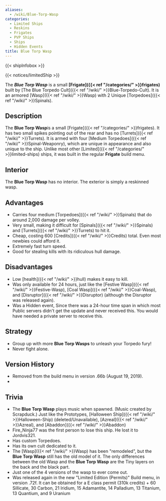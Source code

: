 ```yaml
---
aliases:
  - /wiki/Blue-Torp-Wasp
categories:
  - Limited Ships
  - Reskins
  - Frigates
  - PVP Ships
  - Ships
  - Hidden Events
title: Blue Torp Wasp
---
```


{{< shipInfobox >}}

{{< notices/limitedShip >}}

The **_Blue Torp Wasp_** is a small **[Frigate]({{< ref "/categories/" >}}frigates)** built by [The Blue Torpedo Cult]({{< ref "/wiki/" >}}Blue-Torpedo-Cult). It is an armored [Wasp]({{< ref "/wiki/" >}}Wasp) with 2 Unique [Torpedoes]({{< ref "/wiki/" >}}Spinals).

## Description

The **Blue Torp Wasp**is a small [Frigate]({{< ref "/categories/" >}}frigates). It has two small spikes pointing out of the rear and has no [Turrets]({{< ref "/wiki/" >}}Turrets). It is armed with four [Medium Torpedoes]({{< ref "/wiki/" >}}Spinal-Weaponry), which are unique in appearance and also unique to the ship. Unlike most other [Limited]({{< ref "/categories/" >}}limited-ships) ships, it was built in the regular **Frigate** build menu.

## Interior

The **Blue Torp Wasp** has no interior. The exterior is simply a reskinned wasp.

## Advantages

- Carries four medium [Torpedoes]({{< ref "/wiki/" >}}Spinals) that do around 2,000 damage per volley.
- Very small, making it difficult for [Spinals]({{< ref "/wiki/" >}}Spinals) and [Turrets]({{< ref "/wiki/" >}}Turrets) to hit it.
- Cheap, costing 600 [Credits]({{< ref "/wiki/" >}}Credits) total. Even most newbies could afford it.
- Extremely fast turn speed.
- Good for stealing kills with its ridiculous hull damage.

## Disadvantages

- Low [health]({{< ref "/wiki/" >}}hull) makes it easy to kill.
- Was only available for 24 hours, just like the [Festive Wasp]({{< ref "/wiki/" >}}Festive-Wasp), [Coal Wasp]({{< ref "/wiki/" >}}Coal-Wasp), and [Disruptor]({{< ref "/wiki/" >}}Disruptor) (although the Disruptor was released again).
- Was a Hidden event, Since there was a 24-hour time span in which most Public servers didn't get the update and never received this. You would have needed a private server to receive this.

## Strategy

- Group up with more **Blue Torp Wasps** to unleash your Torpedo fury!
- Never fight alone.

## Version History

- Removed from the build menu in version .66b (August 19, 2019).
-

## Trivia

- The **Blue Torp Wasp** plays music when spawned. (Music created by Scrapduck.) Just like the Prototypes, [Halloween Ship]({{< ref "/wiki/" >}}Halloween-Ship) (deleted/Unavailable), [Azreal]({{< ref "/wiki/" >}}Azreal), and [Abaddon]({{< ref "/wiki/" >}}Abaddon)
- Fire_Ninja77 was the first person to lose this ship. He lost it to Jordvis321.
- Has custom Torpedoes.
- Has its own cult dedicated to it.
- The [Wasp]({{< ref "/wiki/" >}}Wasp) has been "remodeled", but the **Blue Torp Wasp** still has the old model of it. The only differences between the old Wasp and the **Blue Torp Wasp** are the Tiny layers on the back and the black part.
- Just one of the 4 versions of the wasp to ever come out.
- Was released again in the new "Limited Edition (Permits)" Build menu, in version .72f. It can be obtained for a E class permit (310k credits) + 60 Sillicate, 30 Carbon, 21 Iridium, 15 Adamantite, 14 Palladium, 13 Titanium, 13 Quantium, and 9 Uranium
